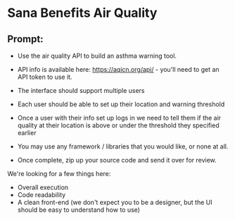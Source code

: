 # Sana Benefits Air Quality 

## Prompt:
- Use the air quality API to build an asthma warning tool.
- API info is available here: https://aqicn.org/api/ - you'll need to get an API token to use it.
- The interface should support multiple users
- Each user should be able to set up their location and warning threshold
- Once a user with their info set up logs in we need to tell them if the air quality at their location is above or under the threshold they specified earlier

- You may use any framework / libraries that you would like, or none at all.
- Once complete, zip up your source code and send it over for review.

We're looking for a few things here:
- Overall execution
- Code readability
- A clean front-end (we don't expect you to be a designer, but the UI should be easy to understand how to use)